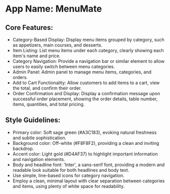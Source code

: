 # **App Name**: MenuMate

## Core Features:

- Category-Based Display: Display menu items grouped by category, such as appetizers, main courses, and desserts.
- Item Listing: List menu items under each category, clearly showing each item's name and price.
- Category Navigation: Provide a navigation bar or similar element to allow users to easily switch between menu categories.
- Admin Panel: Admin panel to manage menu items, categories, and orders.
- Add to Cart Functionality: Allow customers to add items to a cart, view the total, and confirm their order.
- Order Confirmation and Display: Display a confirmation message upon successful order placement, showing the order details, table number, items, quantities, and total pricing.

## Style Guidelines:

- Primary color: Soft sage green (#A3C183), evoking natural freshness and subtle sophistication.
- Background color: Off-white (#F8F8F2), providing a clean and inviting backdrop.
- Accent color: Light gold (#D4AF37) to highlight important information and navigation elements.
- Body and headline font: 'Inter', a sans-serif font, providing a modern and readable look suitable for both headlines and body text.
- Use simple, line-based icons for category navigation.
- Employ a clean, minimal layout with clear separation between categories and items, using plenty of white space for readability.